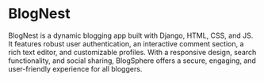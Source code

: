 # BlogNest
BlogNest is a dynamic blogging app built with Django, HTML, CSS, and JS. It features robust user authentication, an interactive comment section, a rich text editor, and customizable profiles. With a responsive design, search functionality, and social sharing, BlogSphere offers a secure, engaging, and user-friendly experience for all bloggers.
